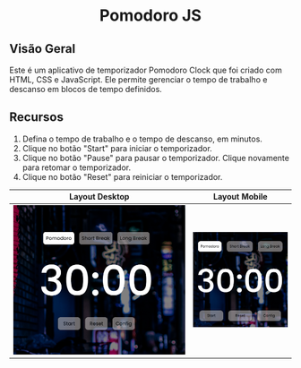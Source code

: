 <h1 align="center">
Pomodoro JS
</h1>

## Visão Geral

Este é um aplicativo de temporizador Pomodoro Clock que foi criado com HTML, CSS e JavaScript. Ele permite gerenciar o tempo de trabalho e descanso em blocos de tempo definidos.

## Recursos
1. Defina o tempo de trabalho e o tempo de descanso, em minutos.<br>
2. Clique no botão "Start" para iniciar o temporizador.<br>
3. Clique no botão "Pause" para pausar o temporizador. Clique novamente para retomar o temporizador.<br>
4. Clique no botão "Reset" para reiniciar o temporizador.

| Layout Desktop  |  Layout Mobile  |
| --------------- | --------------- |
| <img src="https://github.com/Alerodrigues11/Pomodoro-Js/blob/main/img/Layout-Desktop.PNG"> | <img src="https://github.com/Alerodrigues11/Pomodoro-Js/blob/main/img/Layout-Mobile.PNG"> |



